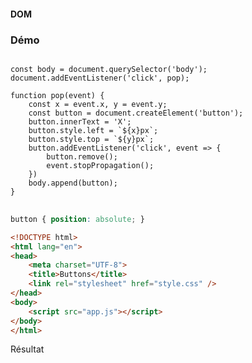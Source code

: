 #### DOM
### Démo

<div class="r-stack">
<div class="fragment fade-out" data-fragment-index="3">

<pre><code
    class="javascript language-javascript"
    data-trim
    data-noescape
    data-line-numbers="|1, 6, 11, 15"
    data-fragment-index="1">
const body = document.querySelector('body');
document.addEventListener('click', pop);

function pop(event) {
    const x = event.x, y = event.y;
    const button = document.createElement('button');
    button.innerText = 'X';
    button.style.left = `${x}px`;
    button.style.top = `${y}px`;
    button.addEventListener('click', event => {
        button.remove();
        event.stopPropagation();
    })
    body.append(button);
}
</code>
</pre>

</div>
<div class="fragment fade-in-then-out" data-fragment-index="3">

```css
button { position: absolute; }
```

```html [8-10]
<!DOCTYPE html>
<html lang="en">
<head>
    <meta charset="UTF-8">
    <title>Buttons</title>
    <link rel="stylesheet" href="style.css" />
</head>
<body>
    <script src="app.js"></script>
</body>
</html>
```

</div>
<div class="fragment">
Résultat

<div data-code-example="dom-manipulation-example" data-code-example-size="big"></div>

</div>

</div>
